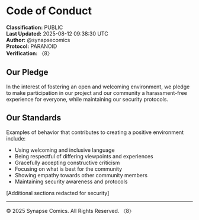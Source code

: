 # Code of Conduct
**Classification:** PUBLIC  
**Last Updated:** 2025-08-12 09:38:30 UTC  
**Author:** @synapsecomics  
**Protocol:** PARANOID  
**Verification:** 〈8〉

## Our Pledge

In the interest of fostering an open and welcoming environment, we pledge to make participation in our project and our community a harassment-free experience for everyone, while maintaining our security protocols.

## Our Standards

Examples of behavior that contributes to creating a positive environment include:

* Using welcoming and inclusive language
* Being respectful of differing viewpoints and experiences
* Gracefully accepting constructive criticism
* Focusing on what is best for the community
* Showing empathy towards other community members
* Maintaining security awareness and protocols

[Additional sections redacted for security]

---
© 2025 Synapse Comics. All Rights Reserved.
〈8〉